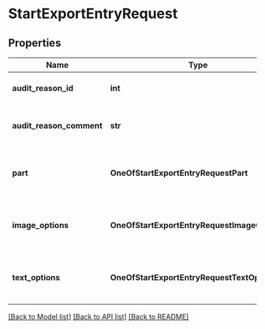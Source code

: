 # StartExportEntryRequest

## Properties
Name | Type | Description | Notes
------------ | ------------- | ------------- | -------------
**audit_reason_id** | **int** | The reason id for this audit event. | [optional] 
**audit_reason_comment** | **str** | The comment for this audit event. | [optional] [default to '']
**part** | **OneOfStartExportEntryRequestPart** | Specifies the part of the document to export. | 
**image_options** | **OneOfStartExportEntryRequestImageOptions** | The options applied when exporting as Image. | [optional] 
**text_options** | **OneOfStartExportEntryRequestTextOptions** | The options applied when exporting as Text. | [optional] 

[[Back to Model list]](../README.md#documentation-for-models) [[Back to API list]](../README.md#documentation-for-api-endpoints) [[Back to README]](../README.md)

